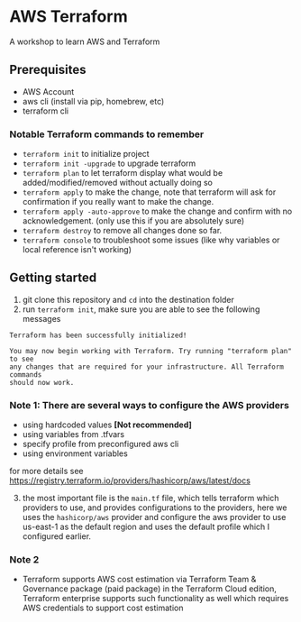 # AWS Terraform
A workshop to learn AWS and Terraform

## Prerequisites
- AWS Account
- aws cli (install via pip, homebrew, etc)
- terraform cli

### Notable Terraform commands to remember
- `terraform init` to initialize project
- `terraform init -upgrade` to upgrade terraform
- `terraform plan` to let terraform display what would be added/modified/removed without actually doing so
- `terraform apply` to make the change, note that terraform will ask for confirmation if you really want to make the change.
- `terraform apply -auto-approve` to make the change and confirm with no acknowledgement. (only use this if you are absolutely sure)
- `terraform destroy` to remove all changes done so far.
- `terraform console` to troubleshoot some issues (like why variables or local reference isn't working)

## Getting started

1. git clone this repository and `cd` into the destination folder
2. run `terraform init`, make sure you are able to see the following messages

```
Terraform has been successfully initialized!

You may now begin working with Terraform. Try running "terraform plan" to see
any changes that are required for your infrastructure. All Terraform commands
should now work.
```

### Note 1: There are several ways to configure the AWS providers
- using hardcoded values **[Not recommended]**
- using variables from .tfvars
- specify profile from preconfigured aws cli
- using environment variables

for more details see https://registry.terraform.io/providers/hashicorp/aws/latest/docs

3. the most important file is the `main.tf` file, which tells terraform which providers to use, and provides configurations to the providers, here we uses the `hashicorp/aws` provider and configure the aws provider to use us-east-1 as the default region and uses the default profile which I configured earlier.

### Note 2
- Terraform supports AWS cost estimation via Terraform Team & Governance package (paid package) in the Terraform Cloud edition, Terraform enterprise supports such functionality as well which requires AWS credentials to support cost estimation
